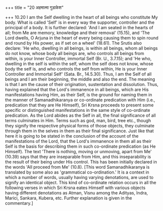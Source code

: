 +++
title = "20 अहमात्मा गुडाकेश"

+++
10.20 I am the Self dwelling in the heart of all beings who constitute My body. What is called 'Self' is in every way the supporter, controller and the principal of a body. It is further declared: 'And I am seated in the hearts of all; from Me are memory, knowledge and their removal'
(15.15), and 'The Lord dwells, O Arjuna in the heart of every being causing them to spin round and round by His power, as if set on a wheel'
(18.61). The Srutis also declare: 'He who, dwelling in all beings, is within all beings, whom all beings do not know, whose body all beings are, who controls all beings from within, is your Inner Controller,
immortal Self (Br. U., 3.7.15); and 'He who, dwelling in the self is within the self, whom the self does not know, whose body the self is,
and who controls the self from within, He is your Inner Controller and Immortal Self' (Sata. Br., 14.5.30). Thus, I am the Self of all beings and I am their beginning, the middle and also the end. The meaning is that I am the cause of their origination, sustentation and dissolution.
Thus, having explained that the Lord's immanence in all beings, which are His manifestations having Him, as their Self, is the ground for naming them in the manner of Samanadhikaranya or co-ordinate predication with Him (i.e., predication that they are He Himself), Sri Krsna proceeds to present some specific or distinguished manifestations in the same style of co-ordinate predication. As the Lord abides as the Self in all, the final significance of all terms culminates in Him. Terms such as god, man, bird, tree etc., though they signify the respective physical forms of those objects, they culminate through them in the selves in them as their final significance. Just like that here it is going to be stated in the conclusion of the account of the manifestations of the Lord, that the Lord's immanence in them all as their Self is the basis for describing them in such co-ordinate predication (as He Himself). The text 'There is nothing, moving or unmoving, apart from Me' (10.39) says that they are inseparable from Him, and this inseparability is the result of their being under His control. This has been initially declared in the words 'All proceed from Me' (10.8). \[This word Samanadhikaranya is translated by some also as
'grammatical co-ordination.' It is a context in which a number of words,
usually having varying denotations, are used to signify an identical object. This kind of co-ordinate relation occurs in all the following verses in which Sri Krsna eates Himself with various objects having different denotations as Atman, Visnu among the Adityas, Indra, Marici,
Sankara, Kubera, etc. Further explanation is given in the commentary.\]
